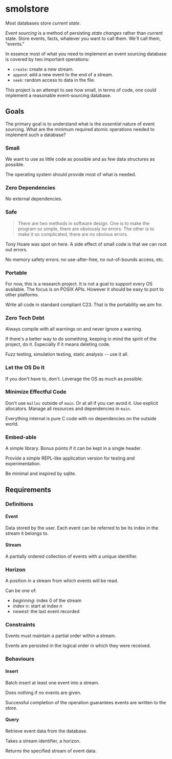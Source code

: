 # smolstore #

Most databases store _current state_.

_Event sourcing_ is a method of persisting _state changes_ rather than
current state.  Store events, facts, whatever you want to call them.
We'll call them, "events."

In essence most of what you need to implement an event sourcing
database is covered by two important operations:

- `create`: create a new stream.
- `append`: add a new event to the end of a stream.
- `seek`: random access to data in the file.

This project is an attempt to see how small, in terms of code, one
could implement a reasonable event-sourcing database.

## Goals ##

The primary goal is to understand what is the _essential_ nature of
event sourcing.  What are the minimum required atomic operations
needed to implement such a database?

### Small ###

We want to use as little code as possible and as few data structures
as possible.

The operating system should provide most of what is needed.

### Zero Dependencies ###

No external dependencies.

### Safe ###

> There are two methods in software design.  One is to make the program
> so simple, there are obviously no errors.  The other is to make it so
> complicated, there are no obvious errors.

Tony Hoare was spot on here.  A side effect of small code is that we
can root out errors.

No memory safety errors: no use-after-free, no out-of-bounds access,
etc.

### Portable ###

For now, this is a research project.  It is not a goal to support
every OS available.  The focus is on POSIX APIs.  However it should be
easy to port to other platforms.

Write all code in standard compliant C23.  That is the portability we
aim for.

### Zero Tech Debt ###

Always compile with all warnings on and never ignore a warning.

If there's a better way to do something, keeping in mind the spirit of
the project, do it.  Especially if it means deleting code.

Fuzz testing, simulation testing, static analysis -- use it all.

### Let the OS Do It ###

If you don't have to, don't.  Leverage the OS as much as possible.

### Minimize Effectful Code ###

Don't use `malloc` outside of `main`.  Or at all if you can avoid it.
Use explicit allocators.  Manage all resources and dependencies in
`main`.

Everything internal is pure C code with no dependencies on the outside
world.

### Embed-able ###

A simple library.  Bonus points if it can be kept in a single header.

Provide a simple REPL-like application version for testing and
experimentation.

Be minimal and inspired by sqlite.

## Requirements ##

### Definitions ###

#### Event ####

Data stored by the user.  Each event can be referred to be its index
in the stream it belongs to.

#### Stream ####

A partially ordered collection of events with a unique identifier.

### Horizon ###

A position in a stream from which events will be read.

Can be one of:

- _beginning_: index 0 of the stream
- _index_ n: start at index _n_
- _newest_: the last event recorded

### Constraints ###

Events must maintain a partial order within a stream.

Events are persisted in the logical order in which they were received.

### Behaviours ###

#### Insert ####

Batch insert at least one event into a stream.

Does nothing if no events are given.

Successful completion of the operation guarantees events are written
to the store.

#### Query ####

Retrieve event data from the database.

Takes a stream identifier, a horizon.

Returns the specified stream of event data.
